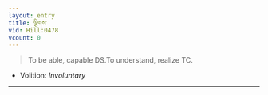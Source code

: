 ```yaml
---
layout: entry
title: ལྕིགས་
vid: Hill:0478
vcount: 0
---
```

> To be able, capable DS\.To understand, realize TC\.

* Volition: _Involuntary_

---

